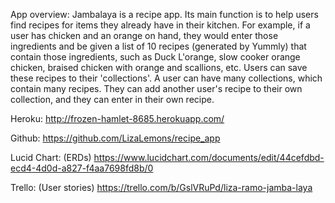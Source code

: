 
App overview:
Jambalaya is a recipe app. Its main function is to help users find recipes for items they
already have in their kitchen. For example, if a user has chicken and an orange
on hand, they would enter those ingredients and be given a list of 10 recipes (generated
by Yummly) that contain those ingredients, such as Duck L'orange, slow cooker orange
chicken, braised chicken with orange and scallions, etc. Users can save these
recipes to their 'collections'. A user can have many collections, which contain
many recipes. They can add another user's recipe to their own collection, and
they can enter in their own recipe.

Heroku:
http://frozen-hamlet-8685.herokuapp.com/

Github:
https://github.com/LizaLemons/recipe_app

Lucid Chart: (ERDs)
https://www.lucidchart.com/documents/edit/44cefdbd-ecd4-4d0d-a827-f4aa7698fd8b/0

Trello: (User stories)
https://trello.com/b/GslVRuPd/liza-ramo-jamba-laya
